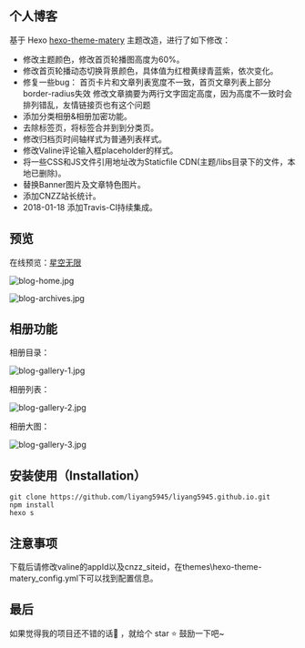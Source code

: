 ## 个人博客

基于 Hexo [hexo-theme-matery](https://github.com/blinkfox/hexo-theme-matery) 主题改造，进行了如下修改：

- 修改主题颜色，修改首页轮播图高度为60%。
- 修改首页轮播动态切换背景颜色，具体值为红橙黄绿青蓝紫，依次变化。
- 修复一些bug：
首页卡片和文章列表宽度不一致，首页文章列表上部分border-radius失效
修改文章摘要为两行文字固定高度，因为高度不一致时会排列错乱，友情链接页也有这个问题
- 添加分类相册&相册加密功能。
- 去除标签页，将标签合并到到分类页。
- 修改归档页时间轴样式为普通列表样式。
- 修改Valine评论输入框placeholder的样式。
- 将一些CSS和JS文件引用地址改为Staticfile CDN(主题/libs目录下的文件，本地已删除)。
- 替换Banner图片及文章特色图片。
- 添加CNZZ站长统计。
- 2018-01-18 添加Travis-CI持续集成。




## 预览

在线预览：[星空无限](https://liyangzone.com)

![blog-home.jpg](https://i.loli.net/2019/08/31/jlQBpx8nJfGuzqZ.jpg)

![blog-archives.jpg](https://i.loli.net/2019/08/31/Juf6ZyeSiUXxbTk.jpg)

## 相册功能

相册目录：

![blog-gallery-1.jpg](https://i.loli.net/2019/08/31/9mlyKIgTO4Ajcs6.jpg)

相册列表：

![blog-gallery-2.jpg](https://i.loli.net/2019/08/31/DIpRMfwX6GF4WqO.jpg)


相册大图：

![blog-gallery-3.jpg](https://i.loli.net/2019/08/31/iyJrANKxa9BMwE8.jpg)


## 安装使用（Installation）

```shell
git clone https://github.com/liyang5945/liyang5945.github.io.git
npm install
hexo s
```

## 注意事项
下载后请修改valine的appId以及cnzz_siteid，在themes\hexo-theme-matery\_config.yml下可以找到配置信息。



## 最后

如果觉得我的项目还不错的话👏 ，就给个 star ⭐ 鼓励一下吧~
